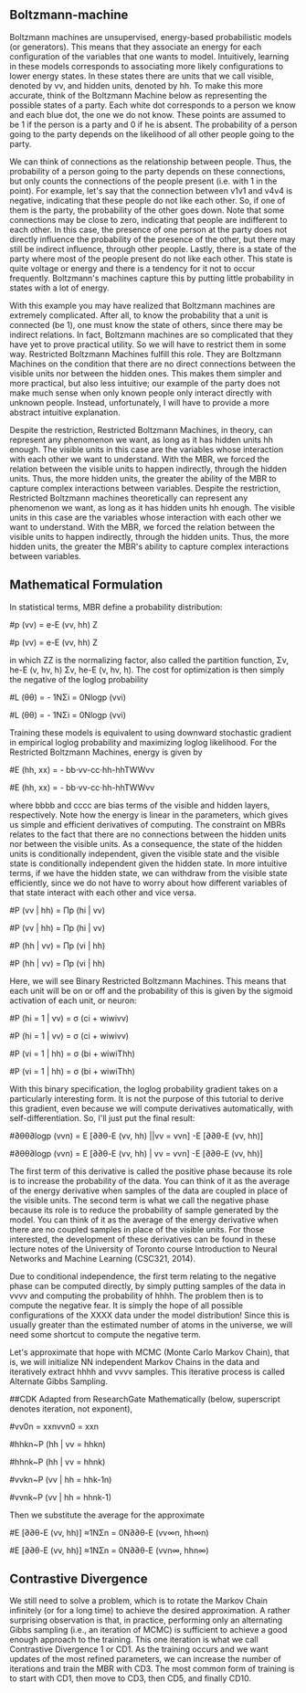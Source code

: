 ## Boltzmann-machine

Boltzmann machines are unsupervised, energy-based probabilistic models (or generators). This means that they associate an energy for each configuration of the variables that one wants to model. Intuitively, learning in these models corresponds to associating more likely configurations to lower energy states. In these states there are units that we call visible, denoted by vv, and hidden units, denoted by hh. To make this more accurate, think of the Boltzmann Machine below as representing the possible states of a party. Each white dot corresponds to a person we know and each blue dot, the one we do not know. These points are assumed to be 1 if the person is a party and 0 if he is absent. The probability of a person going to the party depends on the likelihood of all other people going to the party.

We can think of connections as the relationship between people. Thus, the probability of a person going to the party depends on these connections, but only counts the connections of the people present (i.e. with 1 in the point). For example, let's say that the connection between v1v1 and v4v4 is negative, indicating that these people do not like each other. So, if one of them is the party, the probability of the other goes down. Note that some connections may be close to zero, indicating that people are indifferent to each other. In this case, the presence of one person at the party does not directly influence the probability of the presence of the other, but there may still be indirect influence, through other people. Lastly, there is a state of the party where most of the people present do not like each other. This state is quite voltage or energy and there is a tendency for it not to occur frequently. Boltzmann's machines capture this by putting little probability in states with a lot of energy.

With this example you may have realized that Boltzmann machines are extremely complicated. After all, to know the probability that a unit is connected (be 1), one must know the state of others, since there may be indirect relations. In fact, Boltzmann machines are so complicated that they have yet to prove practical utility. So we will have to restrict them in some way. Restricted Boltzmann Machines fulfill this role. They are Boltzmann Machines on the condition that there are no direct connections between the visible units nor between the hidden ones. This makes them simpler and more practical, but also less intuitive; our example of the party does not make much sense when only known people only interact directly with unknown people. Instead, unfortunately, I will have to provide a more abstract intuitive explanation.

Despite the restriction, Restricted Boltzmann Machines, in theory, can represent any phenomenon we want, as long as it has hidden units hh enough. The visible units in this case are the variables whose interaction with each other we want to understand. With the MBR, we forced the relation between the visible units to happen indirectly, through the hidden units. Thus, the more hidden units, the greater the ability of the MBR to capture complex interactions between variables. Despite the restriction, Restricted Boltzmann machines theoretically can represent any phenomenon we want, as long as it has hidden units hh enough. The visible units in this case are the variables whose interaction with each other we want to understand. With the MBR, we forced the relation between the visible units to happen indirectly, through the hidden units. Thus, the more hidden units, the greater the MBR's ability to capture complex interactions between variables.

## Mathematical Formulation

In statistical terms, MBR define a probability distribution:

#p (vv) = e-E (vv, hh) Z

#p (vv) = e-E (vv, hh) Z


in which ZZ is the normalizing factor, also called the partition function, Σv, he-E (v, hv, h) Σv, he-E (v, hv, h). The cost for optimization is then simply the negative of the loglog probability


#L (θθ) = - 1NΣi = 0Nlogp (vvi)

#L (θθ) = - 1NΣi = 0Nlog⁡p (vvi)


Training these models is equivalent to using downward stochastic gradient in empirical loglog probability and maximizing loglog likelihood. For the Restricted Boltzmann Machines, energy is given by


#E (hh, xx) = - bb⋅vv-cc⋅hh-hhTWWvv

#E (hh, xx) = - bb⋅vv-cc⋅hh-hhTWWvv


where bbbb and cccc are bias terms of the visible and hidden layers, respectively. Note how the energy is linear in the parameters, which gives us simple and efficient derivatives of computing. The constraint on MBRs relates to the fact that there are no connections between the hidden units nor between the visible units. As a consequence, the state of the hidden units is conditionally independent, given the visible state and the visible state is conditionally independent given the hidden state. In more intuitive terms, if we have the hidden state, we can withdraw from the visible state efficiently, since we do not have to worry about how different variables of that state interact with each other and vice versa.


#P (vv | hh) = Πp (hi | vv)

#P (vv | hh) = Πp (hi | vv)

#P (hh | vv) = Πp (vi | hh)

#P (hh | vv) = Πp (vi | hh)


Here, we will see Binary Restricted Boltzmann Machines. This means that each unit will be on or off and the probability of this is given by the sigmoid activation of each unit, or neuron:

#P (hi = 1 | vv) = σ (ci + wiwivv)

#P (hi = 1 | vv) = σ (ci + wiwivv)

#P (vi = 1 | hh) = σ (bi + wiwiThh)

#P (vi = 1 | hh) = σ (bi + wiwiThh)

With this binary specification, the loglog probability gradient takes on a particularly interesting form. It is not the purpose of this tutorial to derive this gradient, even because we will compute derivatives automatically, with self-differentiation. So, I'll just put the final result:

#∂θθ∂logp (vvn) = E [∂∂θ-E (vv, hh) ||vv = vvn] -E [∂∂θ-E (vv, hh)]

#∂θθ∂log⁡p (vvn) = E [∂∂θ-E (vv, hh) | vv = vvn] -E [∂∂θ-E (vv, hh)]


The first term of this derivative is called the positive phase because its role is to increase the probability of the data. You can think of it as the average of the energy derivative when samples of the data are coupled in place of the visible units. The second term is what we call the negative phase because its role is to reduce the probability of sample generated by the model. You can think of it as the average of the energy derivative when there are no coupled samples in place of the visible units. For those interested, the development of these derivatives can be found in these lecture notes of the University of Toronto course Introduction to Neural Networks and Machine Learning (CSC321, 2014).

Due to conditional independence, the first term relating to the negative phase can be computed directly, by simply putting samples of the data in vvvv and computing the probability of hhhh. The problem then is to compute the negative fear. It is simply the hope of all possible configurations of the XXXX data under the model distribution! Since this is usually greater than the estimated number of atoms in the universe, we will need some shortcut to compute the negative term.

Let's approximate that hope with MCMC (Monte Carlo Markov Chain), that is, we will initialize NN independent Markov Chains in the data and iteratively extract hhhh and vvvv samples. This iterative process is called Alternate Gibbs Sampling.

##CDK
Adapted from ResearchGate
Mathematically (below, superscript denotes iteration, not exponent),

#vv0n = xxnvvn0 = xxn

#hhkn~P (hh | vv = hhkn)

#hhnk~P (hh | vv = hhnk)

#vvkn~P (vv | hh = hhk-1n)

#vvnk~P (vv | hh = hhnk-1)

Then we substitute the average for the approximate

#E [∂∂θ-E (vv, hh)] ≈1NΣn = 0N∂∂θ-E (vv∞n, hh∞n)

#E [∂∂θ-E (vv, hh)] ≈1NΣn = 0N∂∂θ-E (vvn∞, hhn∞)


## Contrastive Divergence
We still need to solve a problem, which is to rotate the Markov Chain infinitely (or for a long time) to achieve the desired approximation. A rather surprising observation is that, in practice, performing only an alternating Gibbs sampling (i.e., an iteration of MCMC) is sufficient to achieve a good enough approach to the training. This one iteration is what we call Contrastive Divergence 1 or CD1. As the training occurs and we want updates of the most refined parameters, we can increase the number of iterations and train the MBR with CD3. The most common form of training is to start with CD1, then move to CD3, then CD5, and finally CD10.
